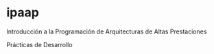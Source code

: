 ipaap
=====

Introducción a la Programación de Arquitecturas de Altas Prestaciones

Prácticas de Desarrollo
